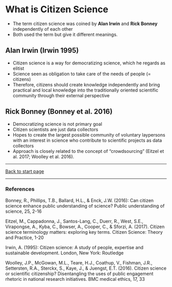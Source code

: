 # What is Citizen Science

* The term citizen science was coined by **Alan Irwin** and **Rick Bonney** independently of each other 
* Both used the term but give it different meanings. 

## Alan Irwin (Irwin 1995)
* Citizen science is a way for democratizing science, which he regards as elitist
* Science seen as obligation to take care of the needs of people (= citizens)
* Therefore, citizens should create knowledge independently and bring practical and local knowledge into the traditionally oriented scientific community through their external perspective

## Rick Bonney (Bonney et al. 2016)
* Democratizing science is not primary goal 
* Citizen scientists are just data collectors 
* Hopes to create the largest possible community of voluntary laypersons with an interest in science who contribute to scientific projects as data collectors
* Approach is closely related to the concept of “crowdsourcing” (Eitzel et al. 2017; Woolley et al. 2016).

<hr />

[Back to start page](index.md)

<hr />

### References

Bonney, R., Phillips, T.B., Ballard, H.L., & Enck, J.W. (2016): Can citizen science enhance public understanding of science? Public understanding of science, 25, 2-16

Eitzel, M., Cappadonna, J., Santos-Lang, C., Duerr, R., West, S.E., Virapongse, A., Kyba, C., Bowser, A., Cooper, C., & Sforzi, A. (2017). Citizen science terminology matters: exploring key terms. Citizen Science: Theory and Practice, 1-20

Irwin, A. (1995): Citizen science: A study of people, expertise and sustainable development. London, New York: Routledge

Woolley, J.P., McGowan, M.L., Teare, H.J., Coathup, V., Fishman, J.R., Settersten, R.A., Sterckx, S., Kaye, J., & Juengst, E.T. (2016). Citizen science or scientific citizenship? Disentangling the uses of public engagement rhetoric in national research initiatives. BMC medical ethics, 17, 33



